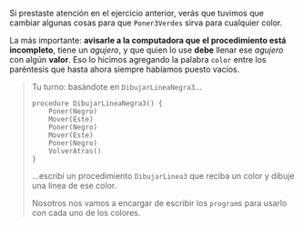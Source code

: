 Si prestaste atención en el ejercicio anterior, verás que tuvimos que cambiar algunas cosas para que `Poner3Verdes` sirva para cualquier color.

La más importante: **avisarle a la computadora que el procedimiento está incompleto**, tiene un _agujero_, y que quien lo use **debe** llenar ese _agujero_ con algún **valor**. Eso lo hicimos agregando la palabra `color` entre los paréntesis que hasta ahora siempre habíamos puesto vacíos.

> Tu turno: basándote en `DibujarLineaNegra3`...
> 
> ```gobstones
> procedure DibujarLineaNegra3() {
>     Poner(Negro)
>     Mover(Este)
>     Poner(Negro)
>     Mover(Este)
>     Poner(Negro)
>     VolverAtras()
> }
> ```
> 
> ...escribí un procedimiento `DibujarLinea3` que reciba un color y dibuje una línea de ese color. 
>
> Nosotros nos vamos a encargar de escribir los `program`s para usarlo con cada uno de los colores.